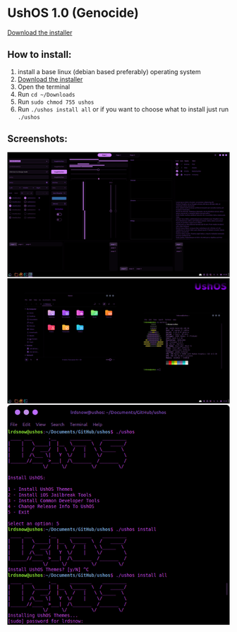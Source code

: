 # UshOS 1.0 (Genocide)

[Download the installer](https://github.com/Lrdsnow/ushos/raw/main/ushos)

## How to install:
1. install a base linux (debian based preferably) operating system
2. [Download the installer](https://github.com/Lrdsnow/ushos/raw/main/ushos)
3. Open the terminal
4. Run `cd ~/Downloads`
5. Run `sudo chmod 755 ushos`
6. Run `./ushos install all` or if you want to choose what to install just run `./ushos`

## Screenshots:
![screenshot0](https://github.com/Lrdsnow/ushos/blob/main/screenshots/screenshot0.png?raw=true)
![screenshot1](https://github.com/Lrdsnow/ushos/blob/main/screenshots/screenshot1.png?raw=true)
![screenshot2](https://github.com/Lrdsnow/ushos/blob/main/screenshots/screenshot2.png?raw=true)
